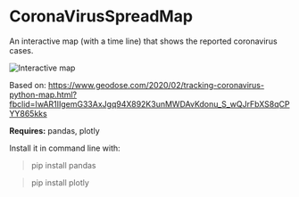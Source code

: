 # CoronaVirusSpreadMap

An interactive map (with a time line) that shows the reported coronavirus cases.

![Interactive map](https://i.imgur.com/wwTTQ03.png "UI")

Based on: https://www.geodose.com/2020/02/tracking-coronavirus-python-map.html?fbclid=IwAR1IIgemG33AxJgq94X892K3unMWDAvKdonu_S_wQJrFbXS8qCPYY865kks

**Requires:**
pandas, plotly

Install it in command line with:
>pip install pandas

>pip install plotly
